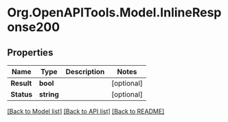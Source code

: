 
# Org.OpenAPITools.Model.InlineResponse200

## Properties

Name | Type | Description | Notes
------------ | ------------- | ------------- | -------------
**Result** | **bool** |  | [optional] 
**Status** | **string** |  | [optional] 

[[Back to Model list]](../README.md#documentation-for-models)
[[Back to API list]](../README.md#documentation-for-api-endpoints)
[[Back to README]](../README.md)

